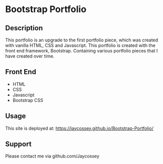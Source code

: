 # Bootstrap Portfolio

## Description

This portfolio is an upgrade to the first portfolio piece, which was created with vanilla HTML, CSS and Javascript. This portfolio is created with the front end framework, Bootstrap. Containing various portfolio pieces that I have created over time.

## Front End

- HTML
- CSS
- Javascript
- Bootstrap CSS

## Usage

This site is deployed at:
https://jaycossey.github.io/Bootstrap-Portfolio/

## Support

Please contact me via github.com/Jaycossey
